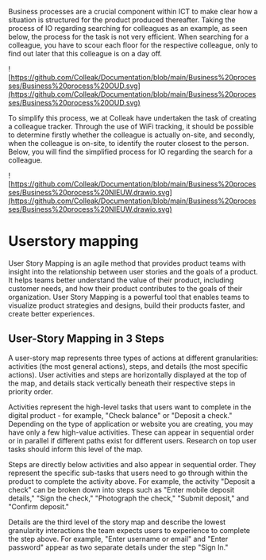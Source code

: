 Business processes are a crucial component within ICT to make clear how a situation is structured for the product produced thereafter. Taking the process of IO regarding searching for colleagues as an example, as seen below, the process for the task is not very efficient. When searching for a colleague, you have to scour each floor for the respective colleague, only to find out later that this colleague is on a day off.

![https://github.com/Colleak/Documentation/blob/main/Business%20processes/Business%20process%20OUD.svg](https://github.com/Colleak/Documentation/blob/main/Business%20processes/Business%20process%20OUD.svg)

To simplify this process, we at Colleak have undertaken the task of creating a colleague tracker. Through the use of WiFi tracking, it should be possible to determine firstly whether the colleague is actually on-site, and secondly, when the colleague is on-site, to identify the router closest to the person. Below, you will find the simplified process for IO regarding the search for a colleague.

![https://github.com/Colleak/Documentation/blob/main/Business%20processes/Business%20process%20NIEUW.drawio.svg](https://github.com/Colleak/Documentation/blob/main/Business%20processes/Business%20process%20NIEUW.drawio.svg)


# Userstory mapping
User Story Mapping is an agile method that provides product teams with insight into the relationship between user stories and the goals of a product. It helps teams better understand the value of their product, including customer needs, and how their product contributes to the goals of their organization. User Story Mapping is a powerful tool that enables teams to visualize product strategies and designs, build their products faster, and create better experiences.

## User-Story Mapping in 3 Steps

A user-story map represents three types of actions at different granularities: activities (the most general actions), steps, and details (the most specific actions). User activities and steps are horizontally displayed at the top of the map, and details stack vertically beneath their respective steps in priority order.

Activities represent the high-level tasks that users want to complete in the digital product - for example, "Check balance" or "Deposit a check." Depending on the type of application or website you are creating, you may have only a few high-value activities. These can appear in sequential order or in parallel if different paths exist for different users. Research on top user tasks should inform this level of the map.

Steps are directly below activities and also appear in sequential order. They represent the specific sub-tasks that users need to go through within the product to complete the activity above. For example, the activity "Deposit a check" can be broken down into steps such as "Enter mobile deposit details," "Sign the check," "Photograph the check," "Submit deposit," and "Confirm deposit."

Details are the third level of the story map and describe the lowest granularity interactions the team expects users to experience to complete the step above. For example, "Enter username or email" and "Enter password" appear as two separate details under the step "Sign In."
